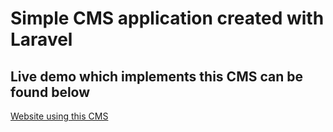 ﻿# Simple CMS application created with Laravel
## Live demo which implements this CMS can be found below


[Website using this CMS](http://universefinishing.co.uk/)


